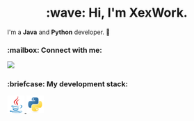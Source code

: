<h1 align="center">:wave: Hi, I'm XexWork.</h1>

I'm a **Java** and **Python** developer. :rocket:  

<h3 align="left">:mailbox: Connect with me:</h3>
<p align="left">
  <img src="https://img.shields.io/badge/xexpvp-blue?style=for-the-badge&logo=Discord&logoColor=white"/>
</p>


<h3 align="left">:briefcase: My development stack:</h3>
<p align="left"> 
  <a href="https://www.java.com" target="_blank" rel="noreferrer"> 
    <img src="https://raw.githubusercontent.com/devicons/devicon/master/icons/java/java-original.svg" alt="java" width="40" height="40"/>
  </a>
  <a href="https://www.python.org" target="_blank" rel="noreferrer"> 
    <img src="https://raw.githubusercontent.com/devicons/devicon/master/icons/python/python-original.svg" alt="python" width="40" height="40"/> 
  </a>
</p>
